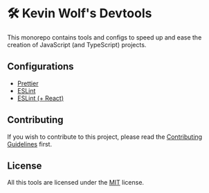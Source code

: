 # 🛠 Kevin Wolf's Devtools

This monorepo contains tools and configs to speed up and ease the creation of JavaScript (and TypeScript) projects.

## Configurations

- [Prettier](./configs/prettier)
- [ESLint](./configs/eslint-base)
- [ESLint (+ React)](./configs/eslint-react)

## Contributing

If you wish to contribute to this project, please read the [Contributing Guidelines](./contributing.md) first.

## License

All this tools are licensed under the [MIT](./license) license.
